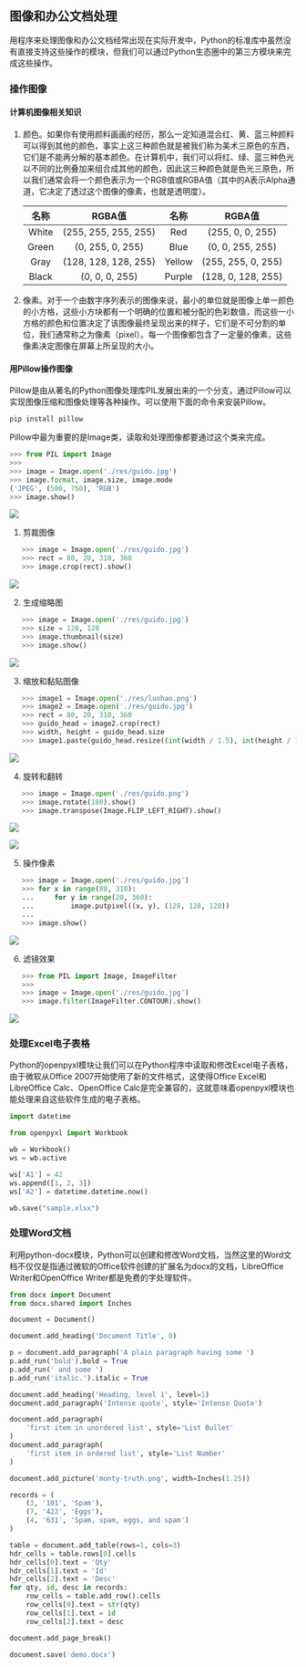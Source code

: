 ## 图像和办公文档处理

用程序来处理图像和办公文档经常出现在实际开发中，Python的标准库中虽然没有直接支持这些操作的模块，但我们可以通过Python生态圈中的第三方模块来完成这些操作。

### 操作图像

#### 计算机图像相关知识

1. 颜色。如果你有使用颜料画画的经历，那么一定知道混合红、黄、蓝三种颜料可以得到其他的颜色，事实上这三种颜色就是被我们称为美术三原色的东西，它们是不能再分解的基本颜色。在计算机中，我们可以将红、绿、蓝三种色光以不同的比例叠加来组合成其他的颜色，因此这三种颜色就是色光三原色，所以我们通常会将一个颜色表示为一个RGB值或RGBA值（其中的A表示Alpha通道，它决定了透过这个图像的像素，也就是透明度）。

   | 名称  |        RGBA值        |  名称  |       RGBA值       |
   | :---: | :------------------: | :----: | :----------------: |
   | White | (255, 255, 255, 255) |  Red   |  (255, 0, 0, 255)  |
   | Green |   (0, 255, 0, 255)   |  Blue  |  (0, 0, 255, 255)  |
   | Gray  | (128, 128, 128, 255) | Yellow | (255, 255, 0, 255) |
   | Black |    (0, 0, 0, 255)    | Purple | (128, 0, 128, 255) |

2. 像素。对于一个由数字序列表示的图像来说，最小的单位就是图像上单一颜色的小方格，这些小方块都有一个明确的位置和被分配的色彩数值，而这些一小方格的颜色和位置决定了该图像最终呈现出来的样子，它们是不可分割的单位，我们通常称之为像素（pixel）。每一个图像都包含了一定量的像素，这些像素决定图像在屏幕上所呈现的大小。

#### 用Pillow操作图像

Pillow是由从著名的Python图像处理库PIL发展出来的一个分支，通过Pillow可以实现图像压缩和图像处理等各种操作。可以使用下面的命令来安装Pillow。

```Shell
pip install pillow
```

Pillow中最为重要的是Image类，读取和处理图像都要通过这个类来完成。

```Python
>>> from PIL import Image
>>>
>>> image = Image.open('./res/guido.jpg')
>>> image.format, image.size, image.mode
('JPEG', (500, 750), 'RGB')
>>> image.show()
```

![](./res/image-show.png)

1. 剪裁图像

```Python
   >>> image = Image.open('./res/guido.jpg')
   >>> rect = 80, 20, 310, 360
   >>> image.crop(rect).show()
```

   ![](./res/image-crop.png)

2. 生成缩略图

```Python
   >>> image = Image.open('./res/guido.jpg')
   >>> size = 128, 128
   >>> image.thumbnail(size)
   >>> image.show()
```

   ![](./res/image-thumbnail.png)

3. 缩放和黏贴图像

```Python
   >>> image1 = Image.open('./res/luohao.png')
   >>> image2 = Image.open('./res/guido.jpg')
   >>> rect = 80, 20, 310, 360
   >>> guido_head = image2.crop(rect)
   >>> width, height = guido_head.size
   >>> image1.paste(guido_head.resize((int(width / 1.5), int(height / 1.5))), (172, 40))
```

   ![](./res/image-paste.png)

4. 旋转和翻转

```Python
   >>> image = Image.open('./res/guido.png')
   >>> image.rotate(180).show()
   >>> image.transpose(Image.FLIP_LEFT_RIGHT).show()
```

   ![](./res/image-rotate.png)

   ![](./res/image-transpose.png)

5. 操作像素

```Python
   >>> image = Image.open('./res/guido.jpg')
   >>> for x in range(80, 310):
   ...     for y in range(20, 360):
   ...         image.putpixel((x, y), (128, 128, 128))
   ... 
   >>> image.show()
```

   ![](./res/image-putpixel.png)

6. 滤镜效果

```Python
   >>> from PIL import Image, ImageFilter
   >>>
   >>> image = Image.open('./res/guido.jpg')
   >>> image.filter(ImageFilter.CONTOUR).show()
```

   ![](./res/image-filter.png)

### 处理Excel电子表格

Python的openpyxl模块让我们可以在Python程序中读取和修改Excel电子表格，由于微软从Office 2007开始使用了新的文件格式，这使得Office Excel和LibreOffice Calc、OpenOffice Calc是完全兼容的，这就意味着openpyxl模块也能处理来自这些软件生成的电子表格。

```Python
import datetime

from openpyxl import Workbook

wb = Workbook()
ws = wb.active

ws['A1'] = 42
ws.append([1, 2, 3])
ws['A2'] = datetime.datetime.now()

wb.save("sample.xlsx")
```

### 处理Word文档

利用python-docx模块，Python可以创建和修改Word文档，当然这里的Word文档不仅仅是指通过微软的Office软件创建的扩展名为docx的文档，LibreOffice Writer和OpenOffice Writer都是免费的字处理软件。

```Python
from docx import Document
from docx.shared import Inches

document = Document()

document.add_heading('Document Title', 0)

p = document.add_paragraph('A plain paragraph having some ')
p.add_run('bold').bold = True
p.add_run(' and some ')
p.add_run('italic.').italic = True

document.add_heading('Heading, level 1', level=1)
document.add_paragraph('Intense quote', style='Intense Quote')

document.add_paragraph(
    'first item in unordered list', style='List Bullet'
)
document.add_paragraph(
    'first item in ordered list', style='List Number'
)

document.add_picture('monty-truth.png', width=Inches(1.25))

records = (
    (3, '101', 'Spam'),
    (7, '422', 'Eggs'),
    (4, '631', 'Spam, spam, eggs, and spam')
)

table = document.add_table(rows=1, cols=3)
hdr_cells = table.rows[0].cells
hdr_cells[0].text = 'Qty'
hdr_cells[1].text = 'Id'
hdr_cells[2].text = 'Desc'
for qty, id, desc in records:
    row_cells = table.add_row().cells
    row_cells[0].text = str(qty)
    row_cells[1].text = id
    row_cells[2].text = desc

document.add_page_break()

document.save('demo.docx')
```
